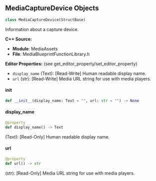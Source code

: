 ## MediaCaptureDevice Objects

```python
class MediaCaptureDevice(StructBase)
```

Information about a capture device.

**C++ Source:**

- **Module**: MediaAssets
- **File**: MediaBlueprintFunctionLibrary.h

**Editor Properties:** (see get_editor_property/set_editor_property)

- ``display_name`` (Text):  [Read-Write] Human readable display name.
- ``url`` (str):  [Read-Write] Media URL string for use with media players.

<a id="unreal.MediaCaptureDevice.__init__"></a>

#### __init__

```python
def __init__(display_name: Text = "", url: str = "") -> None
```

<a id="unreal.MediaCaptureDevice.display_name"></a>

#### display_name

```python
@property
def display_name() -> Text
```

(Text):  [Read-Only] Human readable display name.

<a id="unreal.MediaCaptureDevice.url"></a>

#### url

```python
@property
def url() -> str
```

(str):  [Read-Only] Media URL string for use with media players.

<a id="unreal.ActorDataLayer"></a>